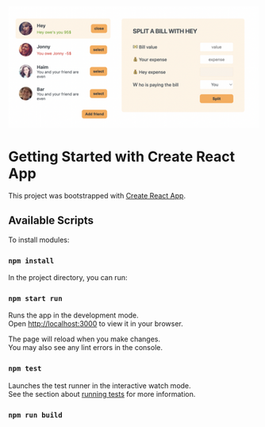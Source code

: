 ![BillSplit](./IMG.png)

# Getting Started with Create React App

This project was bootstrapped with [Create React App](https://github.com/facebook/create-react-app).

## Available Scripts

To install modules:

### `npm install`

In the project directory, you can run:

### `npm start run`

Runs the app in the development mode.\
Open [http://localhost:3000](http://localhost:3000) to view it in your browser.

The page will reload when you make changes.\
You may also see any lint errors in the console.

### `npm test`

Launches the test runner in the interactive watch mode.\
See the section about [running tests](https://facebook.github.io/create-react-app/docs/running-tests) for more information.

### `npm run build`


